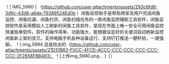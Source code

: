 ！[ IMG_5980 ] （https://github.com/user-attachments/assets/293c6fd6-3d9c-43d8-a6da-79389524Ed0b ）闲鱼监控助手是帮助商家及用户完成闲鱼监控、闲鱼捡漏、闲鱼扫货、闲鱼扫描任务的一款闲鱼监控辅助工具软件，闲鱼监控软件是采用模拟人工刷新的闲鱼工具软件，是现在市面上唯一安全可用闲鱼监控快速拍单软件。软件的操作简单、功能强大，能根据设定好的关键词自动刷新监控闲鱼新上架的宝贝。支持电脑手机各种设备运行，支持钉钉推送一健秒拍，一键强聊。
！[ img_5984 这是给出的（https://github.com/user-attachments/assets/21D31B83-F0CC-4FCD-ACCC-CCC-CCC-CCC-CCC-CCC-2F2658FBB493）
！[上传img_5980.png… ]（）
